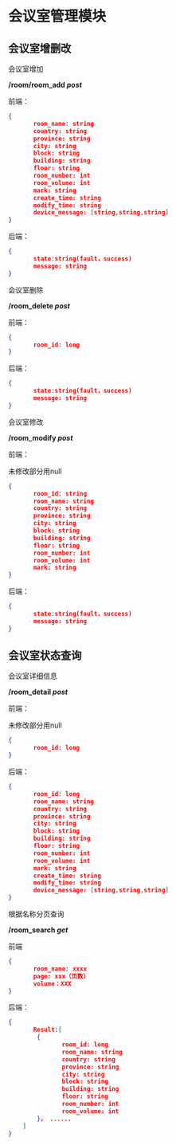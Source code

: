 # **会议室管理模块**

## **会议室增删改**

会议室增加

**/room/room_add *post***

前端：

```json
{	
    ​	room_name: string
    ​	country: string
    ​	province: string
    ​	city: string
    ​	block: string
    ​	building: string
    ​	floor: string
    ​	room_number: int
    ​	room_volume: int
    ​	mark: string
    ​	create_time: string
    ​	modify_time: string
    ​	device_message: [string,string,string]
}
```

后端：
```json
{	
    ​	state:string(fault，success)
    ​	message: string
}
```


会议室删除

**/room_delete *post***

前端：

```json
{
    ​	room_id: long
}
```

后端：

```json
{	
    ​	state:string(fault，success)
    ​	message: string
}
```

会议室修改

**/room_modify *post***

前端：

未修改部分用null

```json
{
    ​	room_id: string
    ​	room_name: string
    ​	country: string
    ​	province: string
    ​	city: string
    ​	block: string
    ​	building: string
    ​	floor: string
    ​	room_number: int
    ​	room_volume: int
    ​	mark: string
}
```

后端：

```json
{	
    ​	state:string(fault，success)
    ​	message: string
}
```

## **会议室状态查询**

会议室详细信息

**/room_detail *post***

前端：

未修改部分用null

```json
{
    ​	room_id: long
}
```

后端：

```json
{	
    ​	room_id: long
    ​	room_name: string
    ​	country: string
    ​	province: string
    ​	city: string
    ​	block: string
    ​	building: string
    ​	floor: string
    ​	room_number: int
    ​	room_volume: int
    ​	mark: string
    ​	create_time: string
    ​	modify_time: string
    ​	device_message: [string,string,string]
}
```

根据名称分页查询

**/room_search *get***

前端
```json
{
    ​	room_name: xxxx
    ​	page: xxx（页数）
    ​	volume：XXX
}
```

后端：

```json
{
    ​	Result:[
    	{
            ​	room_id: long
            ​	room_name: string
            ​	country: string
            ​	province: string
            ​	city: string
            ​	block: string
            ​	building: string
            ​	floor: string
            ​	room_number: int
            ​	room_volume: int
		}， ......
	]
}
```
